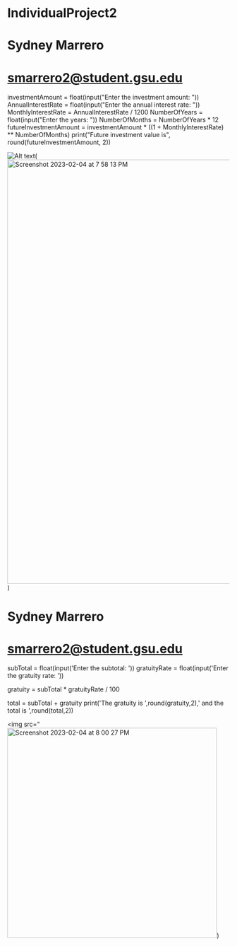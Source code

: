 # IndividualProject2


# Sydney Marrero
# smarrero2@student.gsu.edu

investmentAmount = float(input("Enter the investment amount: "))
AnnualInterestRate = float(input("Enter the annual interest rate: "))
MonthlyInterestRate = AnnualInterestRate / 1200
NumberOfYears = float(input("Enter the years: "))
NumberOfMonths = NumberOfYears * 12
futureInvestmentAmount = investmentAmount * ((1 + MonthlyInterestRate) ** NumberOfMonths)
print("Future investment value is", round(futureInvestmentAmount, 2))


<img src="/path/to/img.jpg" alt="Alt text" title="Optional title">(<img width="960" alt="Screenshot 2023-02-04 at 7 58 13 PM" src="https://user-images.githubusercontent.com/117947732/216796254-c9b72372-9a11-400f-8b54-4dcb7beab60b.png">)


# Sydney Marrero
# smarrero2@student.gsu.edu

subTotal = float(input('Enter the subtotal: '))
gratuityRate = float(input('Enter the gratuity rate: '))

gratuity = subTotal * gratuityRate / 100

total = subTotal + gratuity
print('The gratuity is ',round(gratuity,2),' and the total is ',round(total,2))

<img src="<img width="475" alt="Screenshot 2023-02-04 at 8 00 27 PM" src="https://user-images.githubusercontent.com/117947732/216796316-e40878a2-fd6d-4f1b-a64a-80824d32d0f6.png">)
